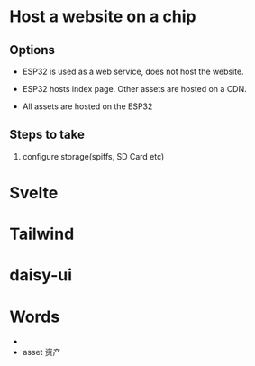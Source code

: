 # Host a website on a chip
## Options
- ESP32 is used as a web service, does not host the website.
  
- ESP32 hosts index page. Other assets are hosted on a CDN.

- All assets are hosted on the ESP32

## Steps to take
1. configure storage(spiffs, SD Card etc)

# Svelte

# Tailwind

# daisy-ui


# Words
- 
- asset 资产
